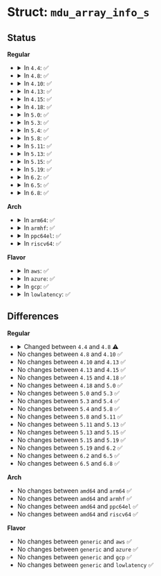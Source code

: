 # Struct: <code>mdu_array_info_s</code>

## Status
<b>Regular</b>
<ul>
<li>
<details>
<summary>In <code>4.4</code>: ✅</summary>

```c
struct mdu_array_info_s {
    int major_version;
    int minor_version;
    int patch_version;
    int ctime;
    int level;
    int size;
    int nr_disks;
    int raid_disks;
    int md_minor;
    int not_persistent;
    int utime;
    int state;
    int active_disks;
    int working_disks;
    int failed_disks;
    int spare_disks;
    int layout;
    int chunk_size;
};
```
</details>
</li>
<li>
<details>
<summary>In <code>4.8</code>: ✅</summary>

```c
struct mdu_array_info_s {
    int major_version;
    int minor_version;
    int patch_version;
    unsigned int ctime;
    int level;
    int size;
    int nr_disks;
    int raid_disks;
    int md_minor;
    int not_persistent;
    unsigned int utime;
    int state;
    int active_disks;
    int working_disks;
    int failed_disks;
    int spare_disks;
    int layout;
    int chunk_size;
};
```
</details>
</li>
<li>
<details>
<summary>In <code>4.10</code>: ✅</summary>

```c
struct mdu_array_info_s {
    int major_version;
    int minor_version;
    int patch_version;
    unsigned int ctime;
    int level;
    int size;
    int nr_disks;
    int raid_disks;
    int md_minor;
    int not_persistent;
    unsigned int utime;
    int state;
    int active_disks;
    int working_disks;
    int failed_disks;
    int spare_disks;
    int layout;
    int chunk_size;
};
```
</details>
</li>
<li>
<details>
<summary>In <code>4.13</code>: ✅</summary>

```c
struct mdu_array_info_s {
    int major_version;
    int minor_version;
    int patch_version;
    unsigned int ctime;
    int level;
    int size;
    int nr_disks;
    int raid_disks;
    int md_minor;
    int not_persistent;
    unsigned int utime;
    int state;
    int active_disks;
    int working_disks;
    int failed_disks;
    int spare_disks;
    int layout;
    int chunk_size;
};
```
</details>
</li>
<li>
<details>
<summary>In <code>4.15</code>: ✅</summary>

```c
struct mdu_array_info_s {
    int major_version;
    int minor_version;
    int patch_version;
    unsigned int ctime;
    int level;
    int size;
    int nr_disks;
    int raid_disks;
    int md_minor;
    int not_persistent;
    unsigned int utime;
    int state;
    int active_disks;
    int working_disks;
    int failed_disks;
    int spare_disks;
    int layout;
    int chunk_size;
};
```
</details>
</li>
<li>
<details>
<summary>In <code>4.18</code>: ✅</summary>

```c
struct mdu_array_info_s {
    int major_version;
    int minor_version;
    int patch_version;
    unsigned int ctime;
    int level;
    int size;
    int nr_disks;
    int raid_disks;
    int md_minor;
    int not_persistent;
    unsigned int utime;
    int state;
    int active_disks;
    int working_disks;
    int failed_disks;
    int spare_disks;
    int layout;
    int chunk_size;
};
```
</details>
</li>
<li>
<details>
<summary>In <code>5.0</code>: ✅</summary>

```c
struct mdu_array_info_s {
    int major_version;
    int minor_version;
    int patch_version;
    unsigned int ctime;
    int level;
    int size;
    int nr_disks;
    int raid_disks;
    int md_minor;
    int not_persistent;
    unsigned int utime;
    int state;
    int active_disks;
    int working_disks;
    int failed_disks;
    int spare_disks;
    int layout;
    int chunk_size;
};
```
</details>
</li>
<li>
<details>
<summary>In <code>5.3</code>: ✅</summary>

```c
struct mdu_array_info_s {
    int major_version;
    int minor_version;
    int patch_version;
    unsigned int ctime;
    int level;
    int size;
    int nr_disks;
    int raid_disks;
    int md_minor;
    int not_persistent;
    unsigned int utime;
    int state;
    int active_disks;
    int working_disks;
    int failed_disks;
    int spare_disks;
    int layout;
    int chunk_size;
};
```
</details>
</li>
<li>
<details>
<summary>In <code>5.4</code>: ✅</summary>

```c
struct mdu_array_info_s {
    int major_version;
    int minor_version;
    int patch_version;
    unsigned int ctime;
    int level;
    int size;
    int nr_disks;
    int raid_disks;
    int md_minor;
    int not_persistent;
    unsigned int utime;
    int state;
    int active_disks;
    int working_disks;
    int failed_disks;
    int spare_disks;
    int layout;
    int chunk_size;
};
```
</details>
</li>
<li>
<details>
<summary>In <code>5.8</code>: ✅</summary>

```c
struct mdu_array_info_s {
    int major_version;
    int minor_version;
    int patch_version;
    unsigned int ctime;
    int level;
    int size;
    int nr_disks;
    int raid_disks;
    int md_minor;
    int not_persistent;
    unsigned int utime;
    int state;
    int active_disks;
    int working_disks;
    int failed_disks;
    int spare_disks;
    int layout;
    int chunk_size;
};
```
</details>
</li>
<li>
<details>
<summary>In <code>5.11</code>: ✅</summary>

```c
struct mdu_array_info_s {
    int major_version;
    int minor_version;
    int patch_version;
    unsigned int ctime;
    int level;
    int size;
    int nr_disks;
    int raid_disks;
    int md_minor;
    int not_persistent;
    unsigned int utime;
    int state;
    int active_disks;
    int working_disks;
    int failed_disks;
    int spare_disks;
    int layout;
    int chunk_size;
};
```
</details>
</li>
<li>
<details>
<summary>In <code>5.13</code>: ✅</summary>

```c
struct mdu_array_info_s {
    int major_version;
    int minor_version;
    int patch_version;
    unsigned int ctime;
    int level;
    int size;
    int nr_disks;
    int raid_disks;
    int md_minor;
    int not_persistent;
    unsigned int utime;
    int state;
    int active_disks;
    int working_disks;
    int failed_disks;
    int spare_disks;
    int layout;
    int chunk_size;
};
```
</details>
</li>
<li>
<details>
<summary>In <code>5.15</code>: ✅</summary>

```c
struct mdu_array_info_s {
    int major_version;
    int minor_version;
    int patch_version;
    unsigned int ctime;
    int level;
    int size;
    int nr_disks;
    int raid_disks;
    int md_minor;
    int not_persistent;
    unsigned int utime;
    int state;
    int active_disks;
    int working_disks;
    int failed_disks;
    int spare_disks;
    int layout;
    int chunk_size;
};
```
</details>
</li>
<li>
<details>
<summary>In <code>5.19</code>: ✅</summary>

```c
struct mdu_array_info_s {
    int major_version;
    int minor_version;
    int patch_version;
    unsigned int ctime;
    int level;
    int size;
    int nr_disks;
    int raid_disks;
    int md_minor;
    int not_persistent;
    unsigned int utime;
    int state;
    int active_disks;
    int working_disks;
    int failed_disks;
    int spare_disks;
    int layout;
    int chunk_size;
};
```
</details>
</li>
<li>
<details>
<summary>In <code>6.2</code>: ✅</summary>

```c
struct mdu_array_info_s {
    int major_version;
    int minor_version;
    int patch_version;
    unsigned int ctime;
    int level;
    int size;
    int nr_disks;
    int raid_disks;
    int md_minor;
    int not_persistent;
    unsigned int utime;
    int state;
    int active_disks;
    int working_disks;
    int failed_disks;
    int spare_disks;
    int layout;
    int chunk_size;
};
```
</details>
</li>
<li>
<details>
<summary>In <code>6.5</code>: ✅</summary>

```c
struct mdu_array_info_s {
    int major_version;
    int minor_version;
    int patch_version;
    unsigned int ctime;
    int level;
    int size;
    int nr_disks;
    int raid_disks;
    int md_minor;
    int not_persistent;
    unsigned int utime;
    int state;
    int active_disks;
    int working_disks;
    int failed_disks;
    int spare_disks;
    int layout;
    int chunk_size;
};
```
</details>
</li>
<li>
<details>
<summary>In <code>6.8</code>: ✅</summary>

```c
struct mdu_array_info_s {
    int major_version;
    int minor_version;
    int patch_version;
    unsigned int ctime;
    int level;
    int size;
    int nr_disks;
    int raid_disks;
    int md_minor;
    int not_persistent;
    unsigned int utime;
    int state;
    int active_disks;
    int working_disks;
    int failed_disks;
    int spare_disks;
    int layout;
    int chunk_size;
};
```
</details>
</li>
</ul>
<b>Arch</b>
<ul>
<li>
<details>
<summary>In <code>arm64</code>: ✅</summary>

```c
struct mdu_array_info_s {
    int major_version;
    int minor_version;
    int patch_version;
    unsigned int ctime;
    int level;
    int size;
    int nr_disks;
    int raid_disks;
    int md_minor;
    int not_persistent;
    unsigned int utime;
    int state;
    int active_disks;
    int working_disks;
    int failed_disks;
    int spare_disks;
    int layout;
    int chunk_size;
};
```
</details>
</li>
<li>
<details>
<summary>In <code>armhf</code>: ✅</summary>

```c
struct mdu_array_info_s {
    int major_version;
    int minor_version;
    int patch_version;
    unsigned int ctime;
    int level;
    int size;
    int nr_disks;
    int raid_disks;
    int md_minor;
    int not_persistent;
    unsigned int utime;
    int state;
    int active_disks;
    int working_disks;
    int failed_disks;
    int spare_disks;
    int layout;
    int chunk_size;
};
```
</details>
</li>
<li>
<details>
<summary>In <code>ppc64el</code>: ✅</summary>

```c
struct mdu_array_info_s {
    int major_version;
    int minor_version;
    int patch_version;
    unsigned int ctime;
    int level;
    int size;
    int nr_disks;
    int raid_disks;
    int md_minor;
    int not_persistent;
    unsigned int utime;
    int state;
    int active_disks;
    int working_disks;
    int failed_disks;
    int spare_disks;
    int layout;
    int chunk_size;
};
```
</details>
</li>
<li>
<details>
<summary>In <code>riscv64</code>: ✅</summary>

```c
struct mdu_array_info_s {
    int major_version;
    int minor_version;
    int patch_version;
    unsigned int ctime;
    int level;
    int size;
    int nr_disks;
    int raid_disks;
    int md_minor;
    int not_persistent;
    unsigned int utime;
    int state;
    int active_disks;
    int working_disks;
    int failed_disks;
    int spare_disks;
    int layout;
    int chunk_size;
};
```
</details>
</li>
</ul>
<b>Flavor</b>
<ul>
<li>
<details>
<summary>In <code>aws</code>: ✅</summary>

```c
struct mdu_array_info_s {
    int major_version;
    int minor_version;
    int patch_version;
    unsigned int ctime;
    int level;
    int size;
    int nr_disks;
    int raid_disks;
    int md_minor;
    int not_persistent;
    unsigned int utime;
    int state;
    int active_disks;
    int working_disks;
    int failed_disks;
    int spare_disks;
    int layout;
    int chunk_size;
};
```
</details>
</li>
<li>
<details>
<summary>In <code>azure</code>: ✅</summary>

```c
struct mdu_array_info_s {
    int major_version;
    int minor_version;
    int patch_version;
    unsigned int ctime;
    int level;
    int size;
    int nr_disks;
    int raid_disks;
    int md_minor;
    int not_persistent;
    unsigned int utime;
    int state;
    int active_disks;
    int working_disks;
    int failed_disks;
    int spare_disks;
    int layout;
    int chunk_size;
};
```
</details>
</li>
<li>
<details>
<summary>In <code>gcp</code>: ✅</summary>

```c
struct mdu_array_info_s {
    int major_version;
    int minor_version;
    int patch_version;
    unsigned int ctime;
    int level;
    int size;
    int nr_disks;
    int raid_disks;
    int md_minor;
    int not_persistent;
    unsigned int utime;
    int state;
    int active_disks;
    int working_disks;
    int failed_disks;
    int spare_disks;
    int layout;
    int chunk_size;
};
```
</details>
</li>
<li>
<details>
<summary>In <code>lowlatency</code>: ✅</summary>

```c
struct mdu_array_info_s {
    int major_version;
    int minor_version;
    int patch_version;
    unsigned int ctime;
    int level;
    int size;
    int nr_disks;
    int raid_disks;
    int md_minor;
    int not_persistent;
    unsigned int utime;
    int state;
    int active_disks;
    int working_disks;
    int failed_disks;
    int spare_disks;
    int layout;
    int chunk_size;
};
```
</details>
</li>
</ul>

## Differences
<b>Regular</b>
<ul>
<li>
<details>
<summary>Changed between <code>4.4</code> and <code>4.8</code> ⚠️</summary>
<ul>
<li>
<b>Field type changed. </b>
<code>int ctime</code> ➡️ <code>unsigned int ctime</code>
</li>
<li>
<b>Field type changed. </b>
<code>int utime</code> ➡️ <code>unsigned int utime</code>
</li>
</ul>
</details>
</li>
<li>
No changes between <code>4.8</code> and <code>4.10</code> ✅
</li>
<li>
No changes between <code>4.10</code> and <code>4.13</code> ✅
</li>
<li>
No changes between <code>4.13</code> and <code>4.15</code> ✅
</li>
<li>
No changes between <code>4.15</code> and <code>4.18</code> ✅
</li>
<li>
No changes between <code>4.18</code> and <code>5.0</code> ✅
</li>
<li>
No changes between <code>5.0</code> and <code>5.3</code> ✅
</li>
<li>
No changes between <code>5.3</code> and <code>5.4</code> ✅
</li>
<li>
No changes between <code>5.4</code> and <code>5.8</code> ✅
</li>
<li>
No changes between <code>5.8</code> and <code>5.11</code> ✅
</li>
<li>
No changes between <code>5.11</code> and <code>5.13</code> ✅
</li>
<li>
No changes between <code>5.13</code> and <code>5.15</code> ✅
</li>
<li>
No changes between <code>5.15</code> and <code>5.19</code> ✅
</li>
<li>
No changes between <code>5.19</code> and <code>6.2</code> ✅
</li>
<li>
No changes between <code>6.2</code> and <code>6.5</code> ✅
</li>
<li>
No changes between <code>6.5</code> and <code>6.8</code> ✅
</li>
</ul>
<b>Arch</b>
<ul>
<li>
No changes between <code>amd64</code> and <code>arm64</code> ✅
</li>
<li>
No changes between <code>amd64</code> and <code>armhf</code> ✅
</li>
<li>
No changes between <code>amd64</code> and <code>ppc64el</code> ✅
</li>
<li>
No changes between <code>amd64</code> and <code>riscv64</code> ✅
</li>
</ul>
<b>Flavor</b>
<ul>
<li>
No changes between <code>generic</code> and <code>aws</code> ✅
</li>
<li>
No changes between <code>generic</code> and <code>azure</code> ✅
</li>
<li>
No changes between <code>generic</code> and <code>gcp</code> ✅
</li>
<li>
No changes between <code>generic</code> and <code>lowlatency</code> ✅
</li>
</ul>
